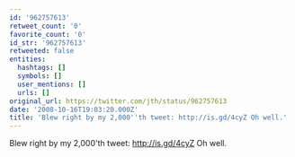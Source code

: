 ```yaml
---
id: '962757613'
retweet_count: '0'
favorite_count: '0'
id_str: '962757613'
retweeted: false
entities:
  hashtags: []
  symbols: []
  user_mentions: []
  urls: []
original_url: https://twitter.com/jth/status/962757613
date: '2008-10-16T19:03:20.000Z'
title: 'Blew right by my 2,000''th tweet: http://is.gd/4cyZ Oh well.'
---
```


Blew right by my 2,000'th tweet: http://is.gd/4cyZ Oh well.